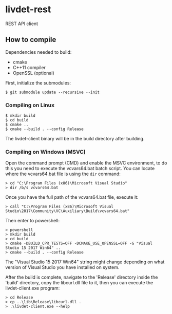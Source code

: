 # livdet-rest
REST API client

## How to compile
Dependencies needed to build:
* cmake
* C++11 compiler
* OpenSSL (optional)

First, initialize the submodules:
```
$ git submodule update --recursive --init
```

### Compiling on Linux
```
$ mkdir build
$ cd build
$ cmake ..
$ cmake --build . --config Release
```

The livdet-client binary will be in the build directory after building. 

### Compiling on Windows (MSVC)
Open the command prompt (CMD) and enable the MSVC environment, to do this you need to execute the vcvars64.bat batch script. You can locate where the vcvars64.bat file is using the ```dir``` command:
```
> cd "C:\Program Files (x86)\Microsoft Visual Studio"
> dir /b/s vcvars64.bat
```

Once you have the full path of the vcvars64.bat file, execute it:
```
> call "C:\Program Files (x86)\Microsoft Visual Studio\2017\Community\VC\Auxiliary\Build\vcvars64.bat"
```

Then enter to powershell:
```
> powershell
> mkdir build
> cd build
> cmake -DBUILD_CPR_TESTS=OFF -DCMAKE_USE_OPENSSL=OFF -G "Visual Studio 15 2017 Win64" ..
> cmake --build . --config Release
```

The "Visual Studio 15 2017 Win64" string might change depending on what version of Visual Studio you have installed on system.

After the build is complete, navigate to the 'Release' directory inside the 'build' directory, copy the libcurl.dll file to it, then you can execute the livdet-client.exe program:
```
> cd Release
> cp ..\lib\Release\libcurl.dll .
> .\livdet-client.exe --help
```
